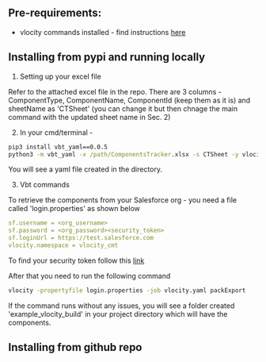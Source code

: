 ## Pre-requirements: 

* vlocity commands installed - find instructions [here](https://github.com/vlocityinc/vlocity_build)

## Installing from pypi and running locally

1. Setting up your excel file

Refer to the attached excel file in the repo. There are 3 columns - ComponentType, ComponentName, ComponentId (keep them as it is) and sheetName as 'CTSheet' (you can change it but then chnage the main command with the updated sheet name in Sec. 2)

2. In your cmd/terminal - 

```cmd
pip3 install vbt_yaml==0.0.5
python3 -m vbt_yaml -x /path/ComponentsTracker.xlsx -s CTSheet -y vlocity.yaml
```

You will see a yaml file created in the directory.

3. Vbt commands

To retrieve the components from your Salesforce org - you need a file called 'login.properties' as shown below

```yaml
sf.username = <org_username>
sf.password = <org_password><security_token>
sf.loginUrl = https://test.salesforce.com
vlocity.namespace = vlocity_cmt
```

To find your security token follow this [link](https://www.mcafee.com/blogs/enterprise/cloud-security/what-is-salesforce-security-token-and-how-do-i-find-it/)

After that you need to run the following command

```cmd
vlocity -propertyfile login.properties -job vlocity.yaml packExport
```

If the command runs without any issues, you will see a folder created 'example_vlocity_build' in your project directory which will have the components. 

## Installing from github repo
